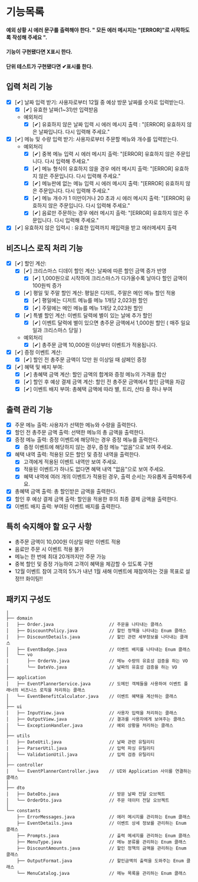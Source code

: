 # 기능목록

#### 예외 상황 시 에러 문구를 출력해야 한다. " 모든 에러 메시지는 "[ERROR]"로 시작하도록 작성해 주세요 ".

#### 기능이 구현됐다면 X표시 한다.

#### 단위 테스트가 구현됐다면 ✔표시를 한다.

## 입력 처리 기능

- [X] [✔] 날짜 입력 받기: 사용자로부터 12월 중 예상 방문 날짜를 숫자로 입력받는다.
  - [X] [✔] 유효한 날짜(1~31)만 입력받음
  - 예외처리
    - [X] [✔] 유효하지 않은 날짜 입력 시 에러 메시지 출력 : "[ERROR] 유효하지 않은 날짜입니다. 다시 입력해 주세요."

- [X] [✔] 메뉴 및 수량 입력 받기: 사용자로부터 주문할 메뉴와 개수를 입력받는다.
  - 예외처리
    - [X] [✔] 중복 메뉴 입력 시 에러 메시지 출력: "[ERROR] 유효하지 않은 주문입니다. 다시 입력해 주세요."
    - [X] [✔] 메뉴 형식이 유효하지 않을 경우 에러 메시지 출력: "[ERROR] 유효하지 않은 주문입니다. 다시 입력해 주세요."
    - [X] [✔] 메뉴판에 없는 메뉴 입력 시 에러 메시지 출력: "[ERROR] 유효하지 않은 주문입니다. 다시 입력해 주세요."
    - [X] [✔] 메뉴 개수가 1 미만이거나 20 초과 시 에러 메시지 출력: "[ERROR] 유효하지 않은 주문입니다. 다시 입력해 주세요."
    - [X] [✔] 음료만 주문하는 경우 에러 메시지 출력: "[ERROR] 유효하지 않은 주문입니다. 다시 입력해 주세요."

- [X] [✔] 유효하지 않은 입력시 : 유효한 입력까지 재입력을 받고 에러메세지 출력

## 비즈니스 로직 처리 기능

- [X] [✔] 할인 계산:
  - [X] [✔] 크리스마스 디데이 할인 계산: 날짜에 따른 할인 금액 증가 반영
    - [X] [✔] 1,000원으로 시작하여 크리스마스가 다가올수록 날마다 할인 금액이 100원씩 증가
  - [X] [✔] 평일 및 주말 할인 계산: 평일은 디저트, 주말은 메인 메뉴 할인 적용
    - [X] [✔] 평일에는 디저트 메뉴를 메뉴 1개당 2,023원 할인
    - [X] [✔] 주말에는 메인 메뉴를 메뉴 1개당 2,023원 할인
  - [X] [✔] 특별 할인 계산: 이벤트 달력에 별이 있는 날에 추가 할인
    - [X] [✔] 이벤트 달력에 별이 있으면 총주문 금액에서 1,000원 할인 ( 매주 일요일과 크리스마스 당일 )
  - 예외처리
    - [X] [✔] 총주문 금액 10,000원 이상부터 이벤트가 적용됩니다.

- [X] [✔] 증정 이벤트 계산: 
  - [X] [✔] 할인 전 총주문 금액이 12만 원 이상일 때 샴페인 증정

- [X] [✔] 혜택 및 배지 부여:
  - [X] [✔] 총혜택 금액 계산: 할인 금액의 합계와 증정 메뉴의 가격을 합산
  - [X] [✔] 할인 후 예상 결제 금액 계산: 할인 전 총주문 금액에서 할인 금액을 차감
  - [X] [✔] 이벤트 배지 부여: 총혜택 금액에 따라 별, 트리, 산타 중 하나 부여

## 출력 관리 기능

- [X] 주문 메뉴 출력: 사용자가 선택한 메뉴와 수량을 출력한다.
- [X] 할인 전 총주문 금액 출력: 선택한 메뉴의 총 금액을 출력한다.
- [X] 증정 메뉴 출력: 증정 이벤트에 해당하는 경우 증정 메뉴를 출력한다.
  - [X] 증정 이벤트에 해당하지 않는 경우, 증정 메뉴 "없음"으로 보여 주세요.
- [X] 혜택 내역 출력: 적용된 모든 할인 및 증정 내역을 출력한다.
  - [X] 고객에게 적용된 이벤트 내역만 보여 주세요.
  - [X] 적용된 이벤트가 하나도 없다면 혜택 내역 "없음"으로 보여 주세요.
  - [X] 혜택 내역에 여러 개의 이벤트가 적용된 경우, 출력 순서는 자유롭게 출력해주세요.
- [X] 총혜택 금액 출력: 총 할인받은 금액을 출력한다.
- [X] 할인 후 예상 결제 금액 출력: 할인을 적용한 후의 최종 결제 금액을 출력한다.
- [X] 이벤트 배지 출력: 부여된 이벤트 배지를 출력한다.

## 특히 숙지해야 할 요구 사항
- 총주문 금액이 10,000원 이상일 때만 이벤트 적용
- 음료만 주문 시 이벤트 적용 불가
- 메뉴는 한 번에 최대 20개까지만 주문 가능
- 중복 할인 및 증정 가능하여 고객이 혜택을 체감할 수 있도록 구현
- 12월 이벤트 참여 고객의 5%가 내년 1월 새해 이벤트에 재참여하는 것을 목표로 설정!!! 화이팅!!

## 패키지 구성도

````
│
├── domain
│   ├── Order.java                     // 주문을 나타내는 클래스
│   ├── DiscountPolicy.java            // 할인 정책을 나타내는 Enum 클래스
│   ├── DiscountDetails.java           // 할인 관련 세부정보를 나타내는 클래스
│   ├── EventBadge.java                // 이벤트 배지를 나타내는 Enum 클래스
│   └── vo
│       ├── OrderVo.java               // 메뉴 수량의 유효성 검증을 하는 VO
│       └── DateVo.java                // 날짜의 유효성 검증을 하는 VO
│
├── application
│   ├── EventPlannerService.java       // 도메인 객체들을 사용하여 이벤트 플래너의 비즈니스 로직을 처리하는 클래스
│   └── EventBenefitCalculator.java    // 이벤트 혜택을 계산하는 클래스
│
├── ui
│   ├── InputView.java                 // 사용자 입력을 처리하는 클래스
│   ├── OutputView.java                // 결과를 사용자에게 보여주는 클래스
│   └── ExceptionHandler.java          // 예외 상황을 처리하는 클래스
│
├── utils
│   ├── DateUtil.java                  // 날짜 관련 유틸리티
│   ├── ParserUtil.java                // 입력 파싱 유틸리티
│   └── ValidationUtil.java            // 입력 검증 유틸리티
│
├── controller
│   └── EventPlannerController.java    // UI와 Application 사이를 연결하는 클래스
│
├── dto
│   ├── DateDto.java                   // 방문 날짜 전달 오브젝트
│   └── OrderDto.java                  // 주문 데이터 전달 오브젝트
│
└── constants
    ├── ErrorMessages.java             // 에러 메시지를 관리하는 Enum 클래스
    ├── EventDetails.java              // 이벤트 상세 정보를 관리하는 Enum 클래스
    ├── Prompts.java                   // 출력 메세지를 관리하는 Enum 클래스
    ├── MenuType.java                  // 메뉴 분류를 관리하는 Enum 클래스
    ├── DiscountAmounts.java           // 할인 정책의 금액을 관리하는 Enum 클래스
    ├── OutputFormat.java              // 할인금액의 출력을 도와주는 Enum 클래스
    └── MenuCatalog.java               // 메뉴 목록을 관리하는 Enum 클래스
````